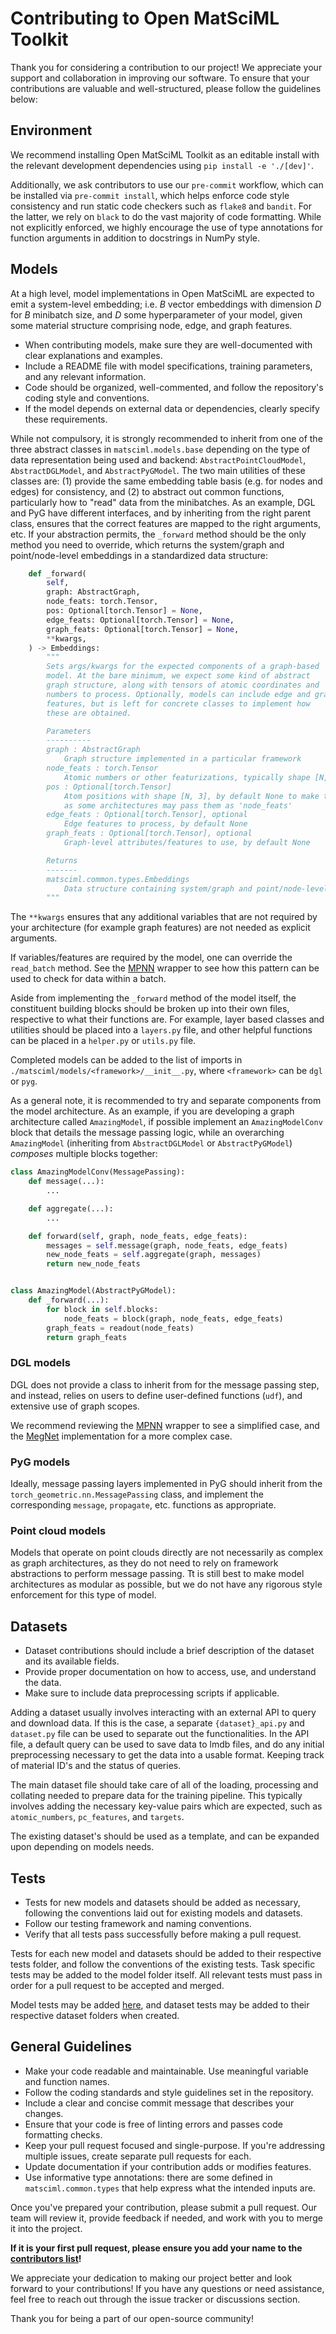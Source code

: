 # Contributing to Open MatSciML Toolkit

Thank you for considering a contribution to our project! We appreciate your support and collaboration in improving our software. To ensure that your contributions are valuable and well-structured, please follow the guidelines below:

## Environment

We recommend installing Open MatSciML Toolkit as an editable install with the relevant development dependencies using `pip install -e './[dev]'`.

Additionally, we ask contributors to use our `pre-commit` workflow, which can be installed via `pre-commit install`, which helps enforce code
style consistency and run static code checkers such as `flake8` and `bandit`. For the latter, we rely on `black` to do the vast majority
of code formatting. While not explicitly enforced, we highly encourage the use of type annotations for function arguments in addition
to docstrings in NumPy style.

## Models

At a high level, model implementations in Open MatSciML are expected to emit a system-level embedding; i.e. $B$
vector embeddings with dimension $D$ for $B$ minibatch size, and $D$ some hyperparameter of your model, given
some material structure comprising node, edge, and graph features.

- When contributing models, make sure they are well-documented with clear explanations and examples.
- Include a README file with model specifications, training parameters, and any relevant information.
- Code should be organized, well-commented, and follow the repository's coding style and conventions.
- If the model depends on external data or dependencies, clearly specify these requirements.

While not compulsory, it is strongly recommended to inherit from one of the three abstract classes in `matsciml.models.base`
depending on the type of data representation being used and backend: `AbstractPointCloudModel`, `AbstractDGLModel`, and
`AbstractPyGModel`. The two main utilities of these classes are: (1) provide the same embedding table basis (e.g. for nodes
and edges) for consistency, and (2) to abstract out common functions, particularly how to "read" data from the minibatches.
As an example, DGL and PyG have different interfaces, and by inheriting from the right parent class, ensures that the correct
features are mapped to the right arguments, etc. If your abstraction permits, the `_forward` method should be the only method
you need to override, which returns the system/graph and point/node-level embeddings in a standardized data structure:

```python
    def _forward(
        self,
        graph: AbstractGraph,
        node_feats: torch.Tensor,
        pos: Optional[torch.Tensor] = None,
        edge_feats: Optional[torch.Tensor] = None,
        graph_feats: Optional[torch.Tensor] = None,
        **kwargs,
    ) -> Embeddings:
        """
        Sets args/kwargs for the expected components of a graph-based
        model. At the bare minimum, we expect some kind of abstract
        graph structure, along with tensors of atomic coordinates and
        numbers to process. Optionally, models can include edge and graph
        features, but is left for concrete classes to implement how
        these are obtained.

        Parameters
        ----------
        graph : AbstractGraph
            Graph structure implemented in a particular framework
        node_feats : torch.Tensor
            Atomic numbers or other featurizations, typically shape [N, ...] for N nuclei
        pos : Optional[torch.Tensor]
            Atom positions with shape [N, 3], by default None to make this optional
            as some architectures may pass them as 'node_feats'
        edge_feats : Optional[torch.Tensor], optional
            Edge features to process, by default None
        graph_feats : Optional[torch.Tensor], optional
            Graph-level attributes/features to use, by default None

        Returns
        -------
        matsciml.common.types.Embeddings
            Data structure containing system/graph and point/node-level embeddings.
        """
```

The `**kwargs` ensures that any additional variables that are not required by your architecture (for example graph features)
are not needed as explicit arguments.

If variables/features are required by the model, one can override the `read_batch` method. See the [MPNN](https://github.com/IntelLabs/matsciml/blob/main/matsciml/models/dgl/mpnn.py)
wrapper to see how this pattern can be used to check for data within a batch.

Aside from implementing the `_forward` method of the model itself, the constituent building blocks should be broken up into their own files, respective to what their functions are. For example, layer based classes and utilities should be placed into a `layers.py` file, and other helpful functions can be placed in a `helper.py` or `utils.py` file.

Completed models can be added to the list of imports in `./matsciml/models/<framework>/__init__.py`, where `<framework>` can be `dgl` or `pyg`.

As a general note, it is recommended to try and separate components from the model architecture. As an example, if you are developing a
graph architecture called `AmazingModel`, if possible implement an `AmazingModelConv` block that details the message passing logic, while
an overarching `AmazingModel` (inheriting from `AbstractDGLModel` or `AbstractPyGModel`) _composes_ multiple blocks together:

```python
class AmazingModelConv(MessagePassing):
    def message(...):
        ...

    def aggregate(...):
        ...

    def forward(self, graph, node_feats, edge_feats):
        messages = self.message(graph, node_feats, edge_feats)
        new_node_feats = self.aggregate(graph, messages)
        return new_node_feats


class AmazingModel(AbstractPyGModel):
    def _forward(...):
        for block in self.blocks:
            node_feats = block(graph, node_feats, edge_feats)
        graph_feats = readout(node_feats)
        return graph_feats
```

### DGL models

DGL does not provide a class to inherit from for the message passing step, and instead, relies
on users to define user-defined functions (`udf`), and extensive use of graph scopes.

We recommend reviewing the [MPNN](https://github.com/IntelLabs/matsciml/blob/main/matsciml/models/dgl/mpnn.py) wrapper
to see a simplified case, and the [MegNet](https://github.com/IntelLabs/matsciml/tree/main/matsciml/models/dgl/megnet) implementation
for a more complex case.

### PyG models

Ideally, message passing layers implemented in PyG should inherit from the `torch_geometric.nn.MessagePassing` class, and implement
the corresponding `message`, `propagate`, etc. functions as appropriate.

### Point cloud models

Models that operate on point clouds directly are not necessarily as complex as graph architectures,
as they do not need to rely on framework abstractions to perform message passing. Tt is still best
to make model architectures as modular as possible, but we do not have any rigorous style enforcement
for this type of model.

## Datasets

- Dataset contributions should include a brief description of the dataset and its available fields.
- Provide proper documentation on how to access, use, and understand the data.
- Make sure to include data preprocessing scripts if applicable.

Adding a dataset usually involves interacting with an external API to query and download data. If this is the case, a separate `{dataset}_api.py` and `dataset.py` file can be used to separate out the functionalities. In the API file, a default query can be used to save data to lmdb files, and do any initial preprocessing necessary to get the data into a usable format. Keeping track of material ID's and the status of queries.

The main dataset file should take care of all of the loading, processing and collating needed to prepare data for the training pipeline. This typically involves adding the necessary key-value pairs which are expected, such as `atomic_numbers`, `pc_features`, and `targets`.

The existing dataset's should be used as a template, and can be expanded upon depending on models needs.

## Tests

- Tests for new models and datasets should be added as necessary, following the conventions laid out for existing models and datasets.
- Follow our testing framework and naming conventions.
- Verify that all tests pass successfully before making a pull request.

Tests for each new model and datasets should be added to their respective tests folder, and follow the conventions of the existing tests. Task specific tests may be added to the model folder itself. All relevant tests must pass in order for a pull request to be accepted and merged.

Model tests may be added [here](https://github.com/IntelLabs/matsciml/tree/main/matsciml/models/dgl/tests), and dataset tests may be added to their respective dataset folders when created.

## General Guidelines

- Make your code readable and maintainable. Use meaningful variable and function names.
- Follow the coding standards and style guidelines set in the repository.
- Include a clear and concise commit message that describes your changes.
- Ensure that your code is free of linting errors and passes code formatting checks.
- Keep your pull request focused and single-purpose. If you're addressing multiple issues, create separate pull requests for each.
- Update documentation if your contribution adds or modifies features.
- Use informative type annotations: there are some defined in `matsciml.common.types` that help express what the intended inputs are.

Once you've prepared your contribution, please submit a pull request. Our team will review it, provide feedback if needed, and work with you to merge it into the project.

__If it is your first pull request, please ensure you add your name to the [contributors list](./CONTRIBUTORS.md)!__

We appreciate your dedication to making our project better and look forward to your contributions! If you have any questions or need assistance, feel free to reach out through the issue tracker or discussions section.

Thank you for being a part of our open-source community!
